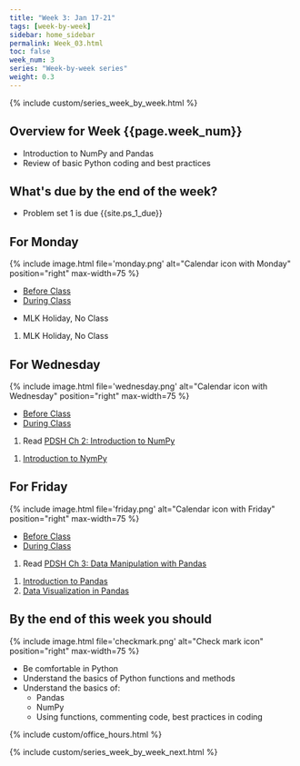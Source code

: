 ```yaml
---
title: "Week 3: Jan 17-21"
tags: [week-by-week]
sidebar: home_sidebar
permalink: Week_03.html
toc: false
week_num: 3
series: "Week-by-week series"
weight: 0.3
---
```


{% include custom/series_week_by_week.html %}

## Overview for Week {{page.week_num}}

* Introduction to NumPy and Pandas
* Review of basic Python coding and best practices

## What's due by the end of the week?

* Problem set 1 is due {{site.ps_1_due}}

## For Monday

{% include image.html file='monday.png' alt="Calendar icon with Monday" position="right" max-width=75 %}

<ul id="MondayTabs" class="nav nav-tabs">
    <li class="active"><a href="#MonBefore" data-toggle="tab">Before Class</a></li>
    <li><a href="#MonDuring" data-toggle="tab">During Class</a></li>
</ul>
<div class="tab-content">
  <div role="tabpanel" class="tab-pane active" id="MonBefore">
    <ul>
      <li>MLK Holiday, No Class</li>
    </ul>
  </div>
  <div role="tabpanel" class="tab-pane" id="MonDuring">
    <ol>
      <li>MLK Holiday, No Class</li>
    </ol>
  </div>
</div>

## For Wednesday

{% include image.html file='wednesday.png' alt="Calendar icon with Wednesday" position="right" max-width=75 %}

<ul id="WednesdayTabs" class="nav nav-tabs">
    <li class="active"><a href="#WedBefore" data-toggle="tab">Before Class</a></li>
    <li><a href="#WedDuring" data-toggle="tab">During Class</a></li>
</ul>
<div class="tab-content">
    <div role="tabpanel" class="tab-pane active" id="WedBefore">
    <ol>
      <li>Read <a href="https://jakevdp.github.io/PythonDataScienceHandbook/02.00-introduction-to-numpy.html">PDSH Ch 2: Introduction to NumPy</a></li>
    </ol>
  </div>
 
  <div role="tabpanel" class="tab-pane" id="WedDuring">
    <ol>
      <li><a href="https://github.com/AIBiology/Jupyter_Content/blob/main/Intro_to_Numpy_Student.ipynb">Introduction to NymPy</a></li>
    </ol>
  </div>
</div>
    
## For Friday

{% include image.html file='friday.png' alt="Calendar icon with Friday" position="right" max-width=75 %}

<ul id="FridayTabs" class="nav nav-tabs">
    <li class="active"><a href="#FriBefore" data-toggle="tab">Before Class</a></li>
    <li><a href="#FriDuring" data-toggle="tab">During Class</a></li>
</ul>
<div class="tab-content">
    <div role="tabpanel" class="tab-pane active" id="FriBefore">
      <ol>
        <li>Read <a href="https://jakevdp.github.io/PythonDataScienceHandbook/03.00-introduction-to-pandas.html">PDSH Ch 3: Data Manipulation with Pandas</a></li>
    </ol>
    </div>
    <div role="tabpanel" class="tab-pane" id="FriDuring">
      <ol>
        <li><a href="https://github.com/AIBiology/Jupyter_Content/blob/main/Intro_to_Pandas_student.ipynb">Introduction to Pandas</a></li>
        <li><a href="https://github.com/AIBiology/Jupyter_Content/blob/main/Pandas_data_vis.ipynb">Data Visualization in Pandas</a></li>
      </ol>
    </div>
</div>

## By the end of this week you should

{% include image.html file='checkmark.png' alt="Check mark icon" position="right" max-width=75 %}

* Be comfortable in Python
* Understand the basics of Python functions and methods
* Understand the basics of:
  * Pandas
  * NumPy
  * Using functions, commenting code, best practices in coding

{% include custom/office_hours.html %}

{% include custom/series_week_by_week_next.html %}